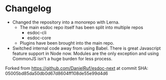 # Changelog

- Changed the repository into a monorepo with Lerna.
    - The main esdoc repo itself has been split into multiple repos
        - esdoc-cli
        - esdoc-core 
    - Plugins have been brought into the main repo.
- Switched internal code away from using Babel. There is great Javascript feature support in Node now. Modules are the only exception and using CommonJS isn't a huge burden for less process. 

Forked from https://github.com/DanielRuf/esdoc-next at commit SHA: 05005bd85da50db0d67d8604ff108de55e99d4d6